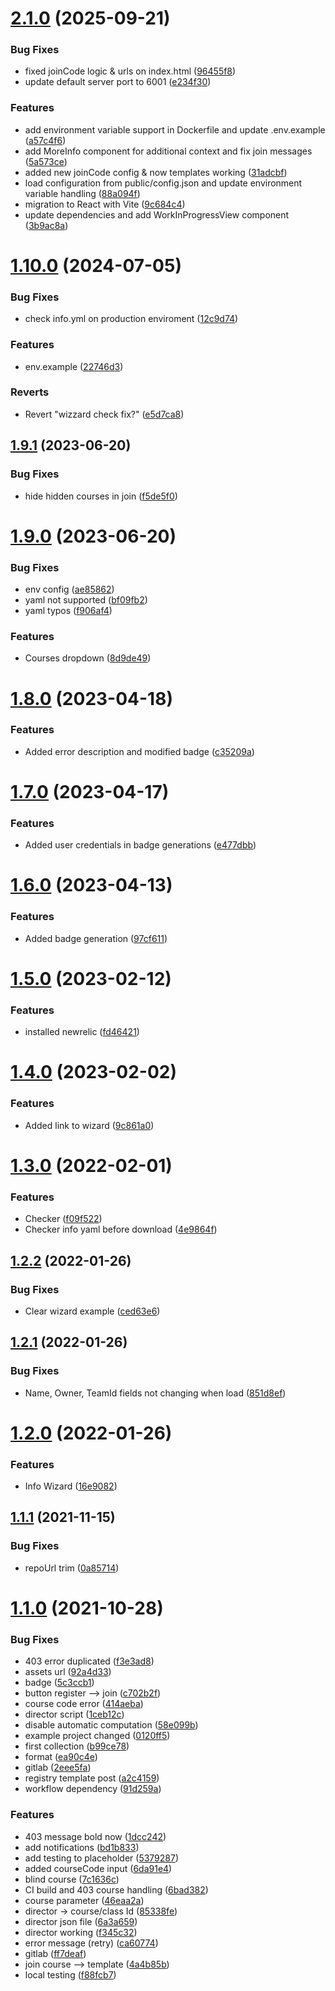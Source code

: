 # [2.1.0](https://github.com/governify/join-bluejay/compare/v1.10.0...v2.1.0) (2025-09-21)


### Bug Fixes

* fixed joinCode logic & urls on index.html ([96455f8](https://github.com/governify/join-bluejay/commit/96455f86e5e8a0e2508b723009becf7e1167b410))
* update default server port to 6001 ([e234f30](https://github.com/governify/join-bluejay/commit/e234f303696429f50ebb2b6a5604b7d7e3129e6a))


### Features

* add environment variable support in Dockerfile and update .env.example ([a57c4f6](https://github.com/governify/join-bluejay/commit/a57c4f6e3a4333cc0a1209bbc4a1ea821890cddb))
* add MoreInfo component for additional context and fix join messages ([5a573ce](https://github.com/governify/join-bluejay/commit/5a573ce19c93a734069db2b8505fa108078efa48))
* added new joinCode config & now templates working ([31adcbf](https://github.com/governify/join-bluejay/commit/31adcbfcc05f9198d80f57cd7bf0df0d089966b7))
* load configuration from public/config.json and update environment variable handling ([88a094f](https://github.com/governify/join-bluejay/commit/88a094fa1b4815b207796a098b338bf5e13d7480))
* migration to React with Vite ([9c684c4](https://github.com/governify/join-bluejay/commit/9c684c4e026394f3886797a171b4190790abf273))
* update dependencies and add WorkInProgressView component ([3b9ac8a](https://github.com/governify/join-bluejay/commit/3b9ac8a290fe1a31bd5e7b173a8322230edda7a8))



# [1.10.0](https://github.com/governify/join-bluejay/compare/v1.9.1...v1.10.0) (2024-07-05)


### Bug Fixes

* check info.yml on production enviroment ([12c9d74](https://github.com/governify/join-bluejay/commit/12c9d7411c09cdf480b1d33810c57d44570a41c7))


### Features

* env.example ([22746d3](https://github.com/governify/join-bluejay/commit/22746d3105e0b4f7bd96d8169f3d3dab20569c84))


### Reverts

* Revert "wizzard check fix?" ([e5d7ca8](https://github.com/governify/join-bluejay/commit/e5d7ca83dab089b80fb939646d2d749ac451cc81))



## [1.9.1](https://github.com/governify/join-bluejay/compare/v1.9.0...v1.9.1) (2023-06-20)


### Bug Fixes

* hide hidden courses in join ([f5de5f0](https://github.com/governify/join-bluejay/commit/f5de5f0ef45c5713375b94e51812ffa2ce53a94b))



# [1.9.0](https://github.com/governify/join-bluejay/compare/v1.8.0...v1.9.0) (2023-06-20)


### Bug Fixes

* env config ([ae85862](https://github.com/governify/join-bluejay/commit/ae8586263dbd56b29cca8498fb171865d22d8419))
* yaml not supported ([bf09fb2](https://github.com/governify/join-bluejay/commit/bf09fb20026a00c1ae3b0763032b4b10d1d6ef1e))
* yaml typos ([f906af4](https://github.com/governify/join-bluejay/commit/f906af415da98484a58d677356aeea5914220f3a))


### Features

* Courses dropdown ([8d9de49](https://github.com/governify/join-bluejay/commit/8d9de496cd65e9767ad131e8f43004da31d055c7))



# [1.8.0](https://github.com/governify/join-bluejay/compare/v1.7.0...v1.8.0) (2023-04-18)


### Features

* Added error description and modified badge ([c35209a](https://github.com/governify/join-bluejay/commit/c35209a4a643ed017b33b483cbc7d1cfb25d3140))



# [1.7.0](https://github.com/governify/join-bluejay/compare/v1.6.0...v1.7.0) (2023-04-17)


### Features

* Added user credentials in badge generations ([e477dbb](https://github.com/governify/join-bluejay/commit/e477dbb343a676925418ada617218e80b89fc2f2))



# [1.6.0](https://github.com/governify/join-bluejay/compare/v1.5.0...v1.6.0) (2023-04-13)


### Features

* Added badge generation ([97cf611](https://github.com/governify/join-bluejay/commit/97cf611b52b93cd58e539010f974bc97020e4b52))



# [1.5.0](https://github.com/governify/join-bluejay/compare/v1.4.0...v1.5.0) (2023-02-12)


### Features

* installed newrelic ([fd46421](https://github.com/governify/join-bluejay/commit/fd46421fcdc17f046f40612ab53f4d6d4723f8de))



# [1.4.0](https://github.com/governify/join-bluejay/compare/v1.3.0...v1.4.0) (2023-02-02)


### Features

* Added link to wizard ([9c861a0](https://github.com/governify/join-bluejay/commit/9c861a0e116f41eba5a2e555ee0dfea81248c47e))



# [1.3.0](https://github.com/governify/join-bluejay/compare/v1.2.2...v1.3.0) (2022-02-01)


### Features

* Checker ([f09f522](https://github.com/governify/join-bluejay/commit/f09f52289d10023914373da02303ec2ae94c8d8f))
* Checker info yaml before download ([4e9864f](https://github.com/governify/join-bluejay/commit/4e9864f2bae79c2bf44a271ab6cdf722cb7f01ef))



## [1.2.2](https://github.com/governify/join-bluejay/compare/v1.2.1...v1.2.2) (2022-01-26)


### Bug Fixes

* Clear wizard example ([ced63e6](https://github.com/governify/join-bluejay/commit/ced63e64ecd552c46997a460b0bb7277ed27660c))



## [1.2.1](https://github.com/governify/join-bluejay/compare/v1.2.0...v1.2.1) (2022-01-26)


### Bug Fixes

* Name, Owner, TeamId fields not changing when load ([851d8ef](https://github.com/governify/join-bluejay/commit/851d8ef16ea0323f48aae32d301fc1004a345345))



# [1.2.0](https://github.com/governify/join-bluejay/compare/v1.1.1...v1.2.0) (2022-01-26)


### Features

* Info Wizard ([16e9082](https://github.com/governify/join-bluejay/commit/16e908279f0808724ecbe29dbf6c670d13984a47))



## [1.1.1](https://github.com/governify/join-bluejay/compare/v1.1.0...v1.1.1) (2021-11-15)


### Bug Fixes

* repoUrl trim ([0a85714](https://github.com/governify/join-bluejay/commit/0a85714dc3f12f9ab2ef13e55f2cfae49b9bf203))



# [1.1.0](https://github.com/governify/join-bluejay/compare/f345c3299722f343790ccedab6ca5bdd90c1106f...v1.1.0) (2021-10-28)


### Bug Fixes

* 403 error duplicated ([f3e3ad8](https://github.com/governify/join-bluejay/commit/f3e3ad8266ba8d09692427390deb6b9b329caa80))
* assets url ([92a4d33](https://github.com/governify/join-bluejay/commit/92a4d33ee1296afa72670065f036240d853d085e))
* badge ([5c3ccb1](https://github.com/governify/join-bluejay/commit/5c3ccb1a7b33ceb710c483d37f2b845492761ef7))
* button register --> join ([c702b2f](https://github.com/governify/join-bluejay/commit/c702b2f05d9ab3060878bf2539a70b5a3774f114))
* course code error ([414aeba](https://github.com/governify/join-bluejay/commit/414aeba24b75525b9782fac00d13d709d583819e))
* director script ([1ceb12c](https://github.com/governify/join-bluejay/commit/1ceb12c5dc6fdcd2d330bc5bf92e73a8e13fabc6))
* disable automatic computation ([58e099b](https://github.com/governify/join-bluejay/commit/58e099b00b2a865d7c8829bc3161bd552464f920))
* example project  changed ([0120ff5](https://github.com/governify/join-bluejay/commit/0120ff54969d1350b6492d4dace439d8e07cea34))
* first collection ([b99ce78](https://github.com/governify/join-bluejay/commit/b99ce7851fb093a61c8ccdbd1f9b8355b1ab75be))
* format ([ea90c4e](https://github.com/governify/join-bluejay/commit/ea90c4e3af7a8018b4775d02b1a77d88b98dfce5))
* gitlab ([2eee5fa](https://github.com/governify/join-bluejay/commit/2eee5fa9dfb5a53dada6d7a6ad444936e4214064))
* registry template post ([a2c4159](https://github.com/governify/join-bluejay/commit/a2c415965fb71066dde0011b837f55decc17b5a6))
* workflow dependency ([91d259a](https://github.com/governify/join-bluejay/commit/91d259a9bafc595d5282bab23b0aa25950cd111a))


### Features

* 403 message bold now ([1dcc242](https://github.com/governify/join-bluejay/commit/1dcc2427d0614cd6a928f49ce7876a2a5f857c59))
* add notifications ([bd1b833](https://github.com/governify/join-bluejay/commit/bd1b8339b6b5a3ad426ed356aa0d5bd4de1bca3e))
* add testing to placeholder ([5379287](https://github.com/governify/join-bluejay/commit/53792873072c95d48edc0e505168c1358bc60180))
* added courseCode input ([6da91e4](https://github.com/governify/join-bluejay/commit/6da91e4365a41749d858075e52528660410a8f5b))
* blind course ([7c1636c](https://github.com/governify/join-bluejay/commit/7c1636ca61c9f52adf4e01699ce5f4904b8566af))
* CI build and 403 course handling ([6bad382](https://github.com/governify/join-bluejay/commit/6bad3825278c08f6ee6c410247cc2f70e0145412))
* course parameter ([46eaa2a](https://github.com/governify/join-bluejay/commit/46eaa2a53041f6d5abf789b16044aeeceb744334))
* director -> course/class Id ([85338fe](https://github.com/governify/join-bluejay/commit/85338fea9f7307e8da683243ce2e860fd095465a))
* director json file ([6a3a659](https://github.com/governify/join-bluejay/commit/6a3a659e1a1a596a1baccd896a8834cd1ca59ad9))
* director working ([f345c32](https://github.com/governify/join-bluejay/commit/f345c3299722f343790ccedab6ca5bdd90c1106f))
* error message (retry) ([ca60774](https://github.com/governify/join-bluejay/commit/ca6077488ee76adb1c95db7dc75e375ccf21d3e7))
* gitlab ([ff7deaf](https://github.com/governify/join-bluejay/commit/ff7deaf2f1544892746104400447e72c0530a472))
* join course --> template ([4a4b85b](https://github.com/governify/join-bluejay/commit/4a4b85b11a2b44c92e0909d216e13b42c8755a33))
* local testing ([f88fcb7](https://github.com/governify/join-bluejay/commit/f88fcb7c301ed8b6c48e0825a0dd3d317ef9cef1))



